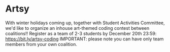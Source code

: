 # Artsy
With winter holidays coming up, together with Student Activities Committee, we'd like to organize an inhouse art-themed coding contest between coalitions!!  Register as a team of 2-3 students by December 20th 23:59: https://bit.ly/artsy-coding  IMPORTANT: please note you can have only team members from your own coalition.
